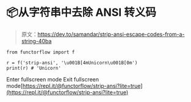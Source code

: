 # 📦从字符串中去除 ANSI 转义码

> 原文：<https://dev.to/samandar/strip-ansi-escape-codes-from-a-string-40ba>

```
from functorflow import f

r = f('strip-ansi', '\u001B[4mUnicorn\u001B[0m')
print(r) # 'Unicorn' 
```

Enter fullscreen mode Exit fullscreen mode[https://repl.it/@functorflow/strip-ansi?lite=true](https://repl.it/@functorflow/strip-ansi?lite=true)